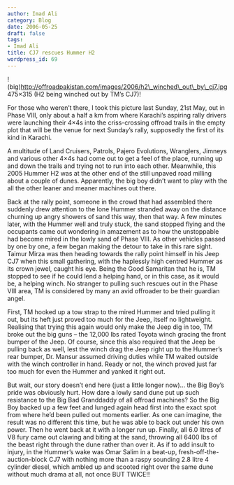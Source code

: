 ```yaml
---
author: Imad Ali
category: Blog
date: 2006-05-25
draft: false
tags:
- Imad Ali
title: CJ7 rescues Hummer H2
wordpress_id: 69
---
```


!(big)http://offroadpakistan.com/images/2006/h2\_winched\_out\_by\_cj7.jpg 475×315 (H2 being winched out by TM’s CJ7)!

For those who weren’t there, I took this picture last Sunday, 21st May, out in Phase VIII, only about a half a km from where Karachi’s aspiring rally drivers were launching their 4×4s into the criss-crossing offroad trails in the empty plot that will be the venue for next Sunday’s rally, supposedly the first of its kind in Karachi.

A multitude of Land Cruisers, Patrols, Pajero Evolutions, Wranglers, Jimneys and various other 4×4s had come out to get a feel of the place, running up and down the trails and trying not to run into each other. Meanwhile, this 2005 Hummer H2 was at the other end of the still unpaved road milling about a couple of dunes. Apparently, the big boy didn’t want to play with the all the other leaner and meaner machines out there.

Back at the rally point, someone in the crowd that had assembled there suddenly drew attention to the lone Hummer stranded away on the distance churning up angry showers of sand this way, then that way. A few minutes later, with the Hummer well and truly stuck, the sand stopped flying and the occupants came out wondering in amazement as to how the unstoppable had become mired in the lowly sand of Phase VIII. As other vehicles passed by one by one, a few began making the detour to take in this rare sight. Taimur Mirza was then heading towards the rally point himself in his Jeep CJ7 when this small gathering, with the haplessly high centred Hummer as its crown jewel, caught his eye. Being the Good Samaritan that he is, TM stopped to see if he could lend a helping hand, or in this case, as it would be, a helping winch. No stranger to pulling such rescues out in the Phase VIII area, TM is considered by many an avid offroader to be their guardian angel.

First, TM hooked up a tow strap to the mired Hummer and tried pulling it out, but its heft just proved too much for the Jeep, itself no lightweight. Realising that trying this again would only make the Jeep dig in too, TM broke out the big guns – the 12,000 lbs rated Toyota winch gracing the front bumper of the Jeep. Of course, since this also required that the Jeep be pulling back as well, lest the winch drag the Jeep right up to the Hummer’s rear bumper, Dr. Mansur assumed driving duties while TM waited outside with the winch controller in hand. Ready or not, the winch proved just far too much for even the Hummer and yanked it right out.

But wait, our story doesn’t end here (just a little longer now)… the Big Boy’s pride was obviously hurt. How dare a lowly sand dune put up such resistance to the Big Bad Granddaddy of all offroad machines? So the Big Boy backed up a few feet and lunged again head first into the exact spot from where he’d been pulled out moments earlier. As one can imagine, the result was no different this time, but he was able to back out under his own power. Then he went back at it with a longer run up. Finally, all 6.0 litres of V8 fury came out clawing and biting at the sand, throwing all 6400 lbs of the beast right through the dune rather than over it. As if to add insult to injury, in the Hummer’s wake was Omar Salim in a beat-up, fresh-off-the-auction-block CJ7 with nothing more than a raspy sounding 2.8 litre 4 cylinder diesel, which ambled up and scooted right over the same dune without much drama at all, not once BUT TWICE!!